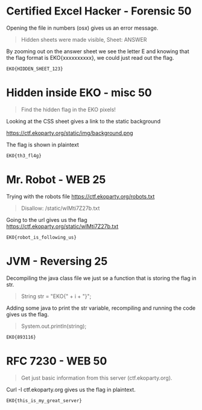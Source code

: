 


# Certified Excel Hacker - Forensic 50

Opening the file in numbers (osx) gives us an error message.
> Hidden sheets were made visible, Sheet: ANSWER

By zooming out on the answer sheet we see the letter E and knowing that the flag format is EKO{xxxxxxxxxx}, we could just read out the flag.

`EKO{HIDDEN_SHEET_123}`

# Hidden inside EKO - misc 50

> Find the hidden flag in the EKO pixels! 

Looking at the CSS sheet gives a link to the static background

https://ctf.ekoparty.org/static/img/background.png

The flag is shown in plaintext

`EKO{th3_fl4g}`


# Mr. Robot - WEB 25

Trying with the robots file https://ctf.ekoparty.org/robots.txt

> Disallow: /static/wIMti7Z27b.txt

Going to the url gives us the flag
https://ctf.ekoparty.org/static/wIMti7Z27b.txt

`EKO{robot_is_following_us}`

# JVM - Reversing 25

Decompiling the java class file we just se a function that is storing the flag in str.

>    String str = "EKO{" + i + "}";

Adding some java to print the str variable, recompiling and running the code gives us the flag.

>  System.out.println(string);

`EKO{893116}` 

# RFC 7230  - WEB 50

>  Get just basic information from this server (ctf.ekoparty.org). 

Curl -I ctf.ekoparty.org gives us the flag in plaintext.

`EKO{this_is_my_great_server}`












